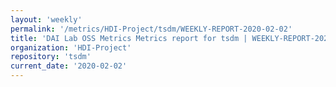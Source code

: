 ```yaml
---
layout: 'weekly'
permalink: '/metrics/HDI-Project/tsdm/WEEKLY-REPORT-2020-02-02'
title: 'DAI Lab OSS Metrics Metrics report for tsdm | WEEKLY-REPORT-2020-02-02'
organization: 'HDI-Project'
repository: 'tsdm'
current_date: '2020-02-02'
---
```


